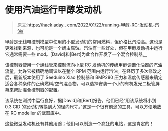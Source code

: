 # 使用汽油运行甲醇发动机

> 原文:[https://hack aday . com/2022/01/22/running-甲醇-RC-发动机-汽油/](https://hackaday.com/2022/01/22/running-methanol-rc-engines-on-gasoline/)

甲醇是无线电控制模型中使用的小型发动机的常用燃料，但价格比汽油高。这也是更难找到来源，也可能是一个螨虫腐蚀。汽油有一些好处，但在甲醇发动机中运行它通常需要一些 mod。[David]和[Bert]为此合作开发了一个混合控制器[。](https://github.com/raleighcopter/mixture-controller)

该控制器使用一个螺线管来控制流向小型 RC 发动机的传统甲醇调谐化油器的汽油流量，允许它被精确地调谐以在整个 RPM 范围内运行汽油。在经历了多次修改之后，最新版本使用了 Seeduino Xiao 控制器和 BMP280 压力和温度传感器来确定适合各种条件的正确燃料/空气混合物。可以选择安装一个小的有机发光二极管屏幕来帮助混合控制器的配置。

该系统在测试中运行良好，据[David]和[Bert]报告，他们已经“用该系统将小到 0.3 CID 的发动机转换到大的径向尺寸。”这是一个很有前途的工具，可以方便地放在 RC modeller 的武器库中。

这些微型发动机还有其他用途；他们可以制造一个疯狂的电钻，这是肯定的！